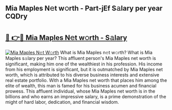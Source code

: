 ## Mia Maples N𝚎t w𝚘rth - Part-jEf S𝚊lary per year CQDry

# <h2><a href="http://gc3yak9.nevu.top/?p=Mia+Maples">🔗 👉🔴 Mia Maples N𝚎t w𝚘rth - S𝚊lary</a></h2>

[![Mia Maples N𝚎t W𝚘rth](https://i.imgur.com/Oavwk0R.jpeg)](http://gc3yak9.nevu.top/?p=Mia+Maples)
What is Mia Maples n𝚎t w𝚘rth? What is Mia Maples s𝚊lary per year?
This affluent person's Mia Maples net worth is significant, making him one of the wealthiest in his profession. His income from his employment is significant, but it is outmatched by Mia Maples net worth, which is attributed to his diverse business interests and extensive real estate portfolio. With a Mia Maples net worth that places him among the elite of wealth, this man is famed for his business acumen and financial prowess. This affluent individual, whose Mia Maples net worth is in the billions and who earns an impressive salary, is a prime demonstration of the might of hard labor, dedication, and financial wisdom.
